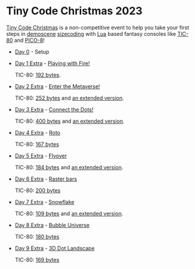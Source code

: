 # Tiny Code Christmas 2023

[Tiny Code Christmas](https://tcc.lovebyte.party/) is a non-competitive event to help you take your first steps in [demoscene](https://en.wikipedia.org/wiki/Demoscene) [sizecoding](http://www.sizecoding.org/) with [Lua](https://www.lua.org/) based fantasy consoles like [TIC-80](https://tic80.com/) and [PICO-8](https://www.lexaloffle.com/pico-8.php)! 

- [Day 0](https://tcc.lovebyte.party/day0/) - Setup
- [Day 1 Extra](https://tcc.lovebyte.party/day1extra/) - [Playing with Fire!](https://www.youtube.com/watch?v=UlVpzTmtLhg)

    TIC-80: [192 bytes](./day01/tic-80-extra.md).
- [Day 2 Extra](https://tcc.lovebyte.party/day2extra/) - [Enter the Metaverse!](https://www.youtube.com/watch?v=TRYek_ci5QI)

    TIC-80: [252 bytes](./day02/tic-80-extra.md) and [an extended version](./day02/tic-80-extended.md).
- [Day 3 Extra](https://tcc.lovebyte.party/day3extra/) - [Connect the Dots!](https://www.youtube.com/watch?v=EtGApDC62FI)

    TIC-80: [400 bytes](./day03/tic-80-extra.md) and [an extended version](./day03/tic-80-extended.md).
- [Day 4 Extra](https://tcc.lovebyte.party/day4extra/) - [Roto](https://www.youtube.com/watch?v=wmLopAucxQM)

    TIC-80: [167 bytes](./day04/tic-80-extra.md)
- [Day 5 Extra](https://tcc.lovebyte.party/day5extra/) - [Flyover](https://www.youtube.com/watch?v=83CifrvXw1c)

    TIC-80: [184 bytes](./day05/tic-80-extra.md) and [an extended version](./day05/tic-80-extended.md).
- [Day 6 Extra](https://tcc.lovebyte.party/day6extra/) - [Raster bars](https://www.youtube.com/watch?v=qUOlRYzs4_s)

    TIC-80: [200 bytes](./day06/tic-80-extra.md)
- [Day 7 Extra](https://tcc.lovebyte.party/day7extra/) - [Snowflake](https://www.youtube.com/watch?v=Cx2vyBVjMpg)

    TIC-80: [109 bytes](./day07/tic-80-extra.md) and [an extended version](./day07/tic-80-extended.md).
- [Day 8 Extra](https://tcc.lovebyte.party/day8extra/) - [Bubble Universe](https://www.youtube.com/watch?v=yjzdaLGawRI)

    TIC-80: [180 bytes](./day08/tic-80-extra.md)
- [Day 9 Extra](https://tcc.lovebyte.party/day9extra/) - [3D Dot Landscape](https://www.youtube.com/watch?v=YqtcC9NX6_o)

    TIC-80: [169 bytes](./day09/tic-80-extra.md)